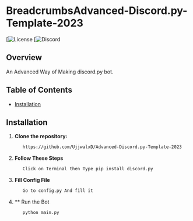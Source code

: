 # BreadcrumbsAdvanced-Discord.py-Template-2023

[![License](https://winkleop.me)
[![Discord](https://discord.gg/winklebot)

## Overview

An Advanced Way of Making discord.py bot.

## Table of Contents

- [Installation](#installation)


## Installation

1. **Clone the repository:**
   ```bash
      https://github.com/UjjwalxD/Advanced-Discord.py-Template-2023
2. **Follow These Steps**
   ```bash
      Click on Terminal then Type pip install discord.py
3. **Fill Config File**
   ```bash
      Go to config.py And fill it
4. ** Run the Bot
   ```bash
      python main.py

